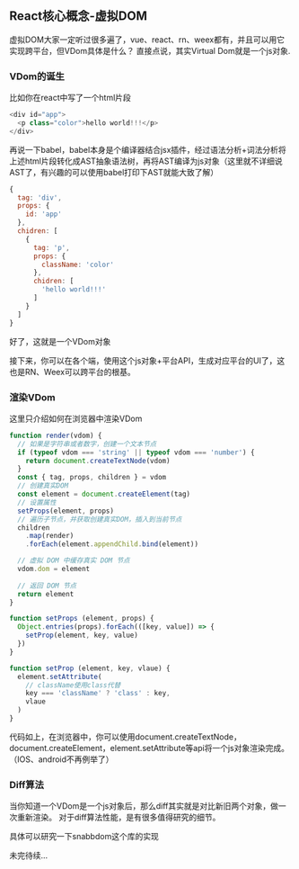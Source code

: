 ## React核心概念-虚拟DOM

虚拟DOM大家一定听过很多遍了，vue、react、rn、weex都有，并且可以用它实现跨平台，但VDom具体是什么？
直接点说，其实Virtual Dom就是一个js对象.

### VDom的诞生
比如你在react中写了一个html片段
```js
<div id="app">
  <p class="color">hello world!!!</p>
</div>
```
再说一下babel，babel本身是个编译器结合jsx插件，经过语法分析+词法分析将上述html片段转化成AST抽象语法树，再将AST编译为js对象（这里就不详细说AST了，有兴趣的可以使用babel打印下AST就能大致了解）

```js
{
  tag: 'div',
  props: {
    id: 'app'
  },
  chidren: [
    {
      tag: 'p',
      props: {
        className: 'color'
      },
      chidren: [
        'hello world!!!'
      ]
    }
  ]
}
```
好了，这就是一个VDom对象

接下来，你可以在各个端，使用这个js对象+平台API，生成对应平台的UI了，这也是RN、Weex可以跨平台的根基。

### 渲染VDom
这里只介绍如何在浏览器中渲染VDom

```js
function render(vdom) {
  // 如果是字符串或者数字，创建一个文本节点
  if (typeof vdom === 'string' || typeof vdom === 'number') {
    return document.createTextNode(vdom)
  }
  const { tag, props, children } = vdom
  // 创建真实DOM
  const element = document.createElement(tag)
  // 设置属性
  setProps(element, props)
  // 遍历子节点，并获取创建真实DOM，插入到当前节点
  children
    .map(render)
    .forEach(element.appendChild.bind(element))

  // 虚拟 DOM 中缓存真实 DOM 节点
  vdom.dom = element
  
  // 返回 DOM 节点
  return element
}

function setProps (element, props) {
  Object.entries(props).forEach(([key, value]) => {
    setProp(element, key, value)
  })
}

function setProp (element, key, vlaue) {
  element.setAttribute(
    // className使用class代替
    key === 'className' ? 'class' : key,
    vlaue
  )
}
```
代码如上，在浏览器中，你可以使用document.createTextNode，document.createElement，element.setAttribute等api将一个js对象渲染完成。（IOS、android不再例举了）

### Diff算法
当你知道一个VDom是一个js对象后，那么diff其实就是对比新旧两个对象，做一次重新渲染。
对于diff算法性能，是有很多值得研究的细节。

具体可以研究一下snabbdom这个库的实现

未完待续...



